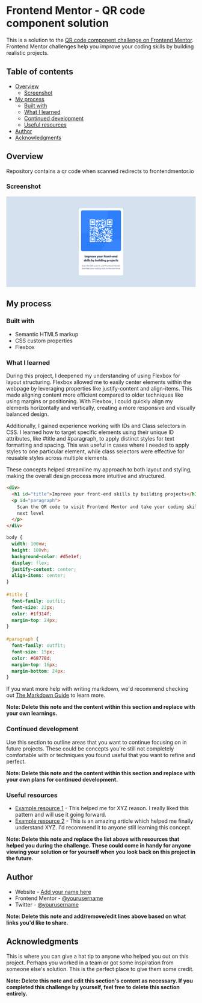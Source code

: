# Frontend Mentor - QR code component solution

This is a solution to the [QR code component challenge on Frontend Mentor](https://www.frontendmentor.io/challenges/qr-code-component-iux_sIO_H). Frontend Mentor challenges help you improve your coding skills by building realistic projects.

## Table of contents

- [Overview](#overview)
  - [Screenshot](#screenshot)
- [My process](#my-process)
  - [Built with](#built-with)
  - [What I learned](#what-i-learned)
  - [Continued development](#continued-development)
  - [Useful resources](#useful-resources)
- [Author](#author)
- [Acknowledgments](#acknowledgments)

## Overview

Repository contains a qr code when scanned redirects to frontendmentor.io

### Screenshot

![alt text](image.png)

## My process

### Built with

- Semantic HTML5 markup
- CSS custom properties
- Flexbox

### What I learned

During this project, I deepened my understanding of using Flexbox for layout structuring. Flexbox allowed me to easily center elements within the webpage by leveraging properties like justify-content and align-items. This made aligning content more efficient compared to older techniques like using margins or positioning. With Flexbox, I could quickly align my elements horizontally and vertically, creating a more responsive and visually balanced design.

Additionally, I gained experience working with IDs and Class selectors in CSS. I learned how to target specific elements using their unique ID attributes, like #title and #paragraph, to apply distinct styles for text formatting and spacing. This was useful in cases where I needed to apply styles to one particular element, while class selectors were effective for reusable styles across multiple elements.

These concepts helped streamline my approach to both layout and styling, making the overall design process more intuitive and structured.

```html
<div>
  <h1 id="title">Improve your front-end skills by building projects</h1>
  <p id="paragraph">
    Scan the QR code to visit Frontend Mentor and take your coding skills to the
    next level
  </p>
</div>
```

```css
body {
  width: 100vw;
  height: 100vh;
  background-color: #d5e1ef;
  display: flex;
  justify-content: center;
  align-items: center;
}

#title {
  font-family: outfit;
  font-size: 22px;
  color: #1f314f;
  margin-top: 24px;
}

#paragraph {
  font-family: outfit;
  font-size: 15px;
  color: #68778d;
  margin-top: 16px;
  margin-bottom: 24px;
}
```

If you want more help with writing markdown, we'd recommend checking out [The Markdown Guide](https://www.markdownguide.org/) to learn more.

**Note: Delete this note and the content within this section and replace with your own learnings.**

### Continued development

Use this section to outline areas that you want to continue focusing on in future projects. These could be concepts you're still not completely comfortable with or techniques you found useful that you want to refine and perfect.

**Note: Delete this note and the content within this section and replace with your own plans for continued development.**

### Useful resources

- [Example resource 1](https://www.example.com) - This helped me for XYZ reason. I really liked this pattern and will use it going forward.
- [Example resource 2](https://www.example.com) - This is an amazing article which helped me finally understand XYZ. I'd recommend it to anyone still learning this concept.

**Note: Delete this note and replace the list above with resources that helped you during the challenge. These could come in handy for anyone viewing your solution or for yourself when you look back on this project in the future.**

## Author

- Website - [Add your name here](https://www.your-site.com)
- Frontend Mentor - [@yourusername](https://www.frontendmentor.io/profile/yourusername)
- Twitter - [@yourusername](https://www.twitter.com/yourusername)

**Note: Delete this note and add/remove/edit lines above based on what links you'd like to share.**

## Acknowledgments

This is where you can give a hat tip to anyone who helped you out on this project. Perhaps you worked in a team or got some inspiration from someone else's solution. This is the perfect place to give them some credit.

**Note: Delete this note and edit this section's content as necessary. If you completed this challenge by yourself, feel free to delete this section entirely.**
